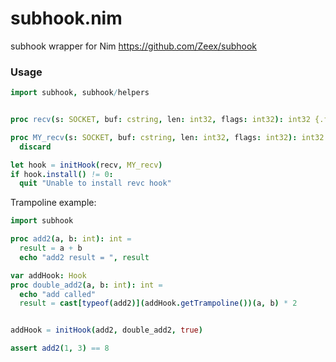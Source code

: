 # subhook.nim
subhook wrapper for Nim https://github.com/Zeex/subhook

### Usage

```nim
import subhook, subhook/helpers


proc recv(s: SOCKET, buf: cstring, len: int32, flags: int32): int32 {.fptr.} = 0x123456

proc MY_recv(s: SOCKET, buf: cstring, len: int32, flags: int32): int32 {.stdcall.} =
  discard

let hook = initHook(recv, MY_recv)
if hook.install() != 0:
  quit "Unable to install revc hook"
```

Trampoline example:
```nim
import subhook

proc add2(a, b: int): int =
  result = a + b
  echo "add2 result = ", result

var addHook: Hook
proc double_add2(a, b: int): int =
  echo "add called"
  result = cast[typeof(add2)](addHook.getTrampoline())(a, b) * 2


addHook = initHook(add2, double_add2, true)

assert add2(1, 3) == 8
```